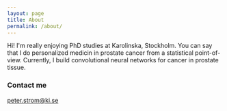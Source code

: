 ```yaml
---
layout: page
title: About
permalink: /about/
---
```


Hi! I'm really enjoying PhD studies at Karolinska, Stockholm. You can say that I do personalized medicin in prostate cancer from a statistical point-of-view. Currently, I build convolutional neural networks for cancer in prostate tissue.

### Contact me

[peter.strom@ki.se](mailto:peter.strom@ki.se)
